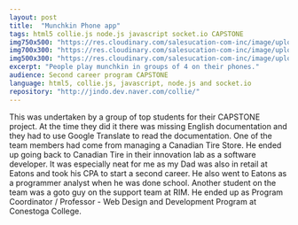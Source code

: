 ```yaml
---
layout: post
title:  "Munchkin Phone app"
tags: html5 collie.js node.js javascript socket.io CAPSTONE
img750x500: "https://res.cloudinary.com/salesucation-com-inc/image/upload/v1523234975/munchkin750x500_a9kq6k.png"
img700x300: "https://res.cloudinary.com/salesucation-com-inc/image/upload/v1523234975/munchkin700x300_bgz8fo.png"
img500x300: "https://res.cloudinary.com/salesucation-com-inc/image/upload/v1523234975/munchkin500x300_nlyslp.png"
excerpt: "People play munchkin in groups of 4 on their phones."
audience: Second career program CAPSTONE
language: html5, collie.js, javascript, node.js and socket.io
repository: "http://jindo.dev.naver.com/collie/"
---
```


This was undertaken by a group of top students for their CAPSTONE project. At the time they did it there was missing English documentation and they had to use Google Translate to read the documentation. One of the team members had come from managing a Canadian Tire Store. He ended up going back to Canadian Tire in their innovation lab as a software developer. It was especially neat for me as my Dad was also in retail at Eatons and took his CPA to start a second career. He also went to Eatons as a programmer analyst when he was done school. Another student on the team was a goto guy on the support team at RIM.  He ended up as Program Coordinator / Professor - Web Design and Development Program at Conestoga College.
